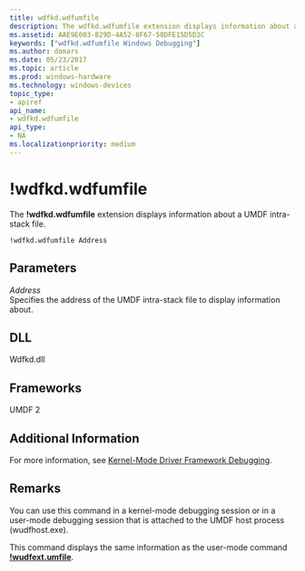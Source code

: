 ```yaml
---
title: wdfkd.wdfumfile
description: The wdfkd.wdfumfile extension displays information about a UMDF intra-stack file.
ms.assetid: AAE9E003-829D-4A52-8F67-58DFE15D5D3C
keywords: ["wdfkd.wdfumfile Windows Debugging"]
ms.author: domars
ms.date: 05/23/2017
ms.topic: article
ms.prod: windows-hardware
ms.technology: windows-devices
topic_type:
- apiref
api_name:
- wdfkd.wdfumfile
api_type:
- NA
ms.localizationpriority: medium
---
```


# !wdfkd.wdfumfile


The **!wdfkd.wdfumfile** extension displays information about a UMDF intra-stack file.

```
!wdfkd.wdfumfile Address 
```

## <span id="Parameters"></span><span id="parameters"></span><span id="PARAMETERS"></span>Parameters


<span id="_______Address______"></span><span id="_______address______"></span><span id="_______ADDRESS______"></span> *Address*   
Specifies the address of the UMDF intra-stack file to display information about.

## <span id="DLL"></span><span id="dll"></span>DLL


Wdfkd.dll

## <span id="Frameworks"></span><span id="frameworks"></span><span id="FRAMEWORKS"></span>Frameworks


UMDF 2

## <span id="Additional_Information"></span><span id="additional_information"></span><span id="ADDITIONAL_INFORMATION"></span>Additional Information


For more information, see [Kernel-Mode Driver Framework Debugging](kernel-mode-driver-framework-debugging.md).

Remarks
-------

You can use this command in a kernel-mode debugging session or in a user-mode debugging session that is attached to the UMDF host process (wudfhost.exe).

This command displays the same information as the user-mode command [**!wudfext.umfile**](-wudfext-umfile.md).

 

 





